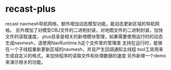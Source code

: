 # recast-plus
recast navmesh导航网格，额外增加动态模型功能，能动态更新区域的导航网格。
另外增加了对模型OBJ文件的二进制封装，对地图文件的二进制封装，加快文件的读取速度。
plus目录是相关的新增模块管理，如果需要使用运行时的动态生成navmesh，请使用NavRuntime.h这个文件里的管理类
支持在运行时，能够在一个子线程重新更新区域的navmesh，并且产生回调通知主线程
tool工具用来生成自定义的格式，来加快程序的读取文件和处理数据的速度
另外新增一个demo来演示相关的功能。
